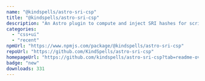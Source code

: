 ```yaml
---
name: "@kindspells/astro-sri-csp"
title: "@kindspells/astro-sri-csp"
description: "An Astro plugin to compute and inject SRI hashes for script and style tags"
categories:
  - "css+ui"
  - "recent"
npmUrl: "https://www.npmjs.com/package/@kindspells/astro-sri-csp"
repoUrl: "https://github.com/KindSpells/astro-sri-csp"
homepageUrl: "https://github.com/kindspells/astro-sri-csp?tab=readme-ov-file#readme"
badge: "new"
downloads: 331
---
```

